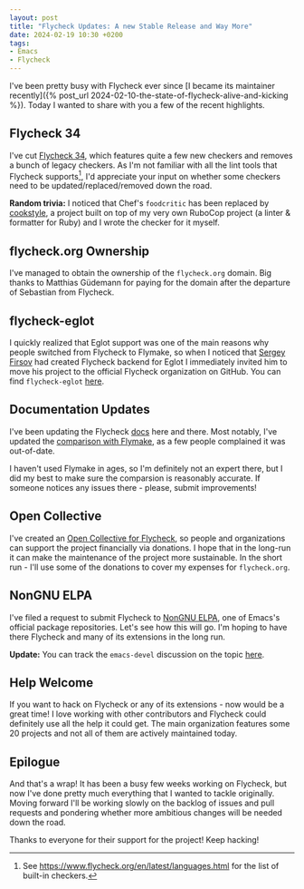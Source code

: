 ```yaml
---
layout: post
title: "Flycheck Updates: A new Stable Release and Way More"
date: 2024-02-19 10:30 +0200
tags:
- Emacs
- Flycheck
---
```


I've been pretty busy with Flycheck ever since [I became its maintainer recently]({% post_url 2024-02-10-the-state-of-flycheck-alive-and-kicking %}). Today I wanted to share with you a few of the recent highlights.

## Flycheck 34

I've cut [Flycheck 34](https://github.com/flycheck/flycheck/releases/tag/34.0), which features quite a few new checkers and removes a bunch of legacy checkers. As I'm not familiar with all the lint tools that Flycheck supports[^1], I'd appreciate your input on whether some checkers need to be updated/replaced/removed down the road.

**Random trivia:** I noticed that Chef's `foodcritic` has been replaced by [cookstyle](https://docs.chef.io/workstation/cookstyle/), a project built on top of my very own RuboCop project (a linter & formatter for Ruby) and I wrote the checker for it myself.

## flycheck.org Ownership

I've managed to obtain the ownership of the `flycheck.org` domain. Big thanks to Matthias Güdemann for paying for the domain after the departure of Sebastian from Flycheck.

## flycheck-eglot

I quickly realized that Eglot support was one of the main reasons why people switched from Flycheck to Flymake, so when I noticed that [Sergey Firsov](https://github.com/intramurz) had created Flycheck backend for Eglot I immediately invited him to move his project to the official Flycheck organization on GitHub. You can find `flycheck-eglot` [here](https://github.com/flycheck/flycheck-eglot).

## Documentation Updates

I've been updating the Flycheck [docs](https://www.flycheck.org/en/latest/) here and there. Most notably, I've updated the [comparison with Flymake](https://www.flycheck.org/en/latest/user/flycheck-versus-flymake.html), as a few people complained it was out-of-date.

I haven't used Flymake in ages, so I'm definitely not an expert there, but I did my best to make sure the comparsion is reasonably accurate. If someone notices any issues there - please, submit improvements!

## Open Collective

I've created an [Open Collective for Flycheck](https://opencollective.com/flycheck), so people and organizations can support the project financially via donations. I hope that in the long-run it can make the maintenance of the project more sustainable. In the short run - I'll use some of the donations to cover my expenses for `flycheck.org`.

## NonGNU ELPA

I've filed a request to submit Flycheck to [NonGNU ELPA](https://elpa.nongnu.org/), one of Emacs's official package repositories. Let's see how this will go. I'm hoping to have there Flycheck and many of its extensions in the long run.

**Update:** You can track the `emacs-devel` discussion on the topic [here](https://lists.gnu.org/archive/html/emacs-devel/2024-02/msg00657.html).

## Help Welcome

If you want to hack on Flycheck or any of its extensions - now would be a great time! I love working with other contributors and Flycheck could definitely use all the help it could get. The main organization features some 20 projects and not all of them are actively maintained today.

## Epilogue

And that's a wrap! It has been a busy few weeks working on Flycheck, but now I've done pretty much everything that I wanted to tackle originally. Moving forward I'll be working slowly on the backlog of issues and pull requests and pondering whether more ambitious changes will be needed down the road.

Thanks to everyone for their support for the project! Keep hacking!

[^1]: See <https://www.flycheck.org/en/latest/languages.html> for the list of built-in checkers.
